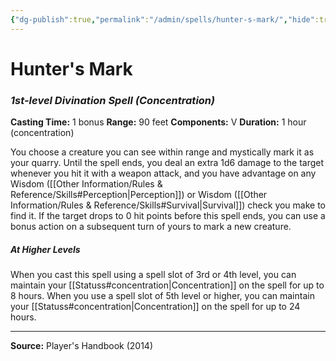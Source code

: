 ```yaml
---
{"dg-publish":true,"permalink":"/admin/spells/hunter-s-mark/","hide":true,"updated":"2025-08-11T11:53:30.921+01:00"}
---
```


# Hunter's Mark
### *1st-level Divination Spell* *(Concentration)*
**Casting Time:** 1 bonus
**Range:** 90 feet
**Components:** V
**Duration:** 1 hour (concentration)

You choose a creature you can see within range and mystically mark it as your quarry. Until the spell ends, you deal an extra 1d6 damage to the target whenever you hit it with a weapon attack, and you have advantage on any Wisdom ([[Other Information/Rules & Reference/Skills#Perception\|Perception]]) or Wisdom ([[Other Information/Rules & Reference/Skills#Survival\|Survival]]) check you make to find it. If the target drops to 0 hit points before this spell ends, you can use a bonus action on a subsequent turn of yours to mark a new creature.

##### At Higher Levels
When you cast this spell using a spell slot of 3rd or 4th level, you can maintain your [[Statuss#concentration\|Concentration]] on the spell for up to 8 hours. When you use a spell slot of 5th level or higher, you can maintain your [[Statuss#concentration\|Concentration]] on the spell for up to 24 hours.

---
**Source:** Player's Handbook (2014)
